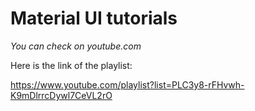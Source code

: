 <h1>Material UI tutorials</h1> 

<i>You can check on youtube.com</i>

Here is the link of the playlist: 

https://www.youtube.com/playlist?list=PLC3y8-rFHvwh-K9mDlrrcDywl7CeVL2rO

